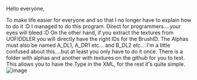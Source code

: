 Hello everyone,

To make life easier for everyone and so that I no longer have to explain how to do it :D I managed to do this program. 
Direct for programmers....your eyes will bleed :D On the other hand, if you extract the textures from UOFIDDLER you 
will directly have the right IDs for the BrushID. The Alphas must also be named A_DL1, A_DR1 etc... and B_DL2 etc... 
I'm a little confused about this....but at least you only have to do it once. 
There is a folder with alphas and another with textures on the github for you to test. 
This allows you to have the Type in the XML, for the rest it's quite simple.
![image](https://github.com/Prapilk/UO-Texture-Transition/assets/64457187/4dcc43a1-0165-4bbd-a581-f25004fd3a63)
